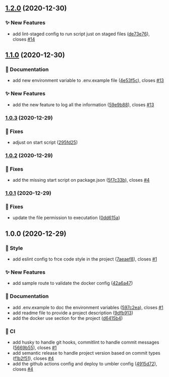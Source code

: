 ## [1.2.0](https://github.com/brunohafonso95/ferracine-whatspp-bot/compare/v1.1.0...v1.2.0) (2020-12-30)


### :sparkles: New Features

* add lint-staged config to run script just on staged files ([de73e76](https://github.com/brunohafonso95/ferracine-whatspp-bot/commit/de73e769233e0065e017f333721c26f3e1a95d35)), closes [#14](https://github.com/brunohafonso95/ferracine-whatspp-bot/issues/14)

## [1.1.0](https://github.com/brunohafonso95/ferracine-whatspp-bot/compare/v1.0.3...v1.1.0) (2020-12-30)


### :memo: Documentation

* add new environment variable to .env.example file ([4e53f5c](https://github.com/brunohafonso95/ferracine-whatspp-bot/commit/4e53f5c6724bc7a8055c7cf8102fb44226d4734a)), closes [#13](https://github.com/brunohafonso95/ferracine-whatspp-bot/issues/13)


### :sparkles: New Features

* add the new feature to log all the information ([59e9b88](https://github.com/brunohafonso95/ferracine-whatspp-bot/commit/59e9b88244a6b285f5e96e3307ec14f7bc880c03)), closes [#13](https://github.com/brunohafonso95/ferracine-whatspp-bot/issues/13)

### [1.0.3](https://github.com/brunohafonso95/ferracine-whatspp-bot/compare/v1.0.2...v1.0.3) (2020-12-29)


### :bug: Fixes

* adjust on start script ([295fd25](https://github.com/brunohafonso95/ferracine-whatspp-bot/commit/295fd253e70999475be96384a9803ec280e21860))

### [1.0.2](https://github.com/brunohafonso95/ferracine-whatspp-bot/compare/v1.0.1...v1.0.2) (2020-12-29)


### :bug: Fixes

* add the missing start script on package.json ([5f7c33b](https://github.com/brunohafonso95/ferracine-whatspp-bot/commit/5f7c33b83851781da32260199259828aa772499c)), closes [#4](https://github.com/brunohafonso95/ferracine-whatspp-bot/issues/4)

### [1.0.1](https://github.com/brunohafonso95/ferracine-whatspp-bot/compare/v1.0.0...v1.0.1) (2020-12-29)


### :bug: Fixes

* update the file permission to executation ([0dd615a](https://github.com/brunohafonso95/ferracine-whatspp-bot/commit/0dd615a7b8998542ad47c6abcd1742934d890c97))

## 1.0.0 (2020-12-29)


### :barber: Style

* add eslint config to frce code style in the project ([7aeaef8](https://github.com/brunohafonso95/ferracine-whatspp-bot/commit/7aeaef87c5db3f20092f1f1c599c7006769e132b)), closes [#1](https://github.com/brunohafonso95/ferracine-whatspp-bot/issues/1)


### :sparkles: New Features

* add sample route to validate the docker config ([42a6a47](https://github.com/brunohafonso95/ferracine-whatspp-bot/commit/42a6a470f015a13d07853de8d2227a342bb44458))


### :memo: Documentation

* add .env.example to doc the environment variables ([597c2ea](https://github.com/brunohafonso95/ferracine-whatspp-bot/commit/597c2ea85fd8c6b2c89ced3de8a66811a4a16abb)), closes [#1](https://github.com/brunohafonso95/ferracine-whatspp-bot/issues/1)
* add readme file to provide a project description ([9dfb913](https://github.com/brunohafonso95/ferracine-whatspp-bot/commit/9dfb9134cbbf8ca068d64d12e833f70861a7678e))
* add the docker use section for the project ([d6415b4](https://github.com/brunohafonso95/ferracine-whatspp-bot/commit/d6415b4c59a0fa66301b64ee0843d5531686f152))


### :repeat: CI

* add husky to handle git hooks, commitlint to handle commit messages ([5669b55](https://github.com/brunohafonso95/ferracine-whatspp-bot/commit/5669b5540fd80765412365766497854946063cbc)), closes [#1](https://github.com/brunohafonso95/ferracine-whatspp-bot/issues/1)
* add semantic release to handle project version based on commit types ([f1b2f51](https://github.com/brunohafonso95/ferracine-whatspp-bot/commit/f1b2f51a82ae645b296a99a037e8223d88e5d0b2)), closes [#4](https://github.com/brunohafonso95/ferracine-whatspp-bot/issues/4)
* add the github actions config and deploy to umbler config ([4915d72](https://github.com/brunohafonso95/ferracine-whatspp-bot/commit/4915d72ba97fe51cb40762e8e5711e3c3260e53f)), closes [#4](https://github.com/brunohafonso95/ferracine-whatspp-bot/issues/4)
